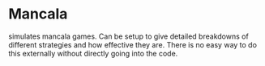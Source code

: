 # Mancala
simulates mancala games. Can be setup to give detailed breakdowns of different strategies and how effective they are. There is no easy way to do this externally without directly going into the code. 

